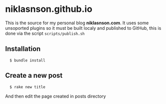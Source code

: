 # niklasnson.github.io

This is the source for my personal blog **niklasnson.com**. It uses some unsoported plugins so it must be built localy and published to GitHub, this is done via the script `scripts/publish.sh` 

## Installation

```
  $ bundle install
```

## Create a new post
```
  $ rake new title
```

And then edit the page created in posts directory
